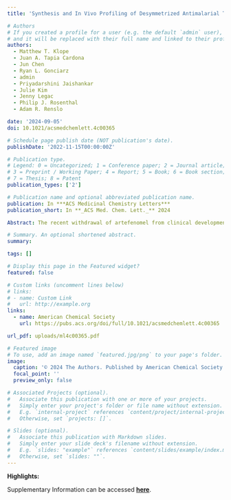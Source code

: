 ```yaml
---
title: 'Synthesis and In Vivo Profiling of Desymmetrized Antimalarial Trioxolanes with Diverse Carbamate Side Chains'

# Authors
# If you created a profile for a user (e.g. the default `admin` user), write the username (folder name) here
# and it will be replaced with their full name and linked to their profile.
authors:
  - Matthew T. Klope
  - Juan A. Tapia Cardona
  - Jun Chen
  - Ryan L. Gonciarz
  - admin
  - Priyadarshini Jaishankar
  - Julie Kim
  - Jenny Legac
  - Philip J. Rosenthal
  - Adam R. Renslo

date: '2024-09-05'
doi: 10.1021/acsmedchemlett.4c00365

# Schedule page publish date (NOT publication's date).
publishDate: '2022-11-15T00:00:00Z'

# Publication type.
# Legend: 0 = Uncategorized; 1 = Conference paper; 2 = Journal article;
# 3 = Preprint / Working Paper; 4 = Report; 5 = Book; 6 = Book section;
# 7 = Thesis; 8 = Patent
publication_types: ['2']

# Publication name and optional abbreviated publication name.
publication: In ***ACS Medicinal Chemistry Letters***
publication_short: In **_ACS Med. Chem. Lett._** 2024

Abstract: The recent withdrawal of artefenomel from clinical development leaves no endoperoxide-class agents in the antimalarial pipeline. Synthetic endoperoxides with a desymmetrized structure have demonstrated promising physiochemical and in vivo properties. Here we expand on our initial investigation of trans-3″ carbamate substitution with a diverse array of amine-, alcohol-, and sulfinyl-terminated analogues prepared in (S,S) and (R,R) configurations. In general, this chemotype combines low-nM antiplasmodial activity with excellent aqueous solubility but widely varying human liver microsome (HLM) stability. We evaluated 20 novel analogues in the P. berghei mouse malaria model, identifying new analogues such as RLA-4767 (9a) and RLA-5489 (9d), with HLM stability and pharmacokinetic profiles superior to analogues from our initial report (e.g., RLA-4776, 8a). These new leads approach or equal the efficacy of artefenomel after two daily oral doses of 10 mg/kg, thus revealing a promising chemotype with the potential to deliver development candidates.

# Summary. An optional shortened abstract.
summary: 

tags: []

# Display this page in the Featured widget?
featured: false

# Custom links (uncomment lines below)
# links:
# - name: Custom Link
#   url: http://example.org
links:
  - name: American Chemical Society
    url: https://pubs.acs.org/doi/full/10.1021/acsmedchemlett.4c00365

url_pdf: uploads/ml4c00365.pdf

# Featured image
# To use, add an image named `featured.jpg/png` to your page's folder.
image:
  caption: '© 2024 The Authors. Published by American Chemical Society'
  focal_point: ''
  preview_only: false

# Associated Projects (optional).
#   Associate this publication with one or more of your projects.
#   Simply enter your project's folder or file name without extension.
#   E.g. `internal-project` references `content/project/internal-project/index.md`.
#   Otherwise, set `projects: []`.

# Slides (optional).
#   Associate this publication with Markdown slides.
#   Simply enter your slide deck's filename without extension.
#   E.g. `slides: "example"` references `content/slides/example/index.md`.
#   Otherwise, set `slides: ""`.
---
```


**Highlights:**

Supplementary Information can be accessed [**here**](uploads/ml4c00365_si_001.pdf).
